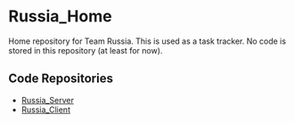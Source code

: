 # Russia_Home
Home repository for Team Russia. This is used as a task tracker. No code is stored in this repository (at least for now).

## Code Repositories

 - [Russia_Server](https://github.com/COMP30022-18/Russia_Server)
 - [Russia_Client](https://github.com/COMP30022-18/Russia_Client)

